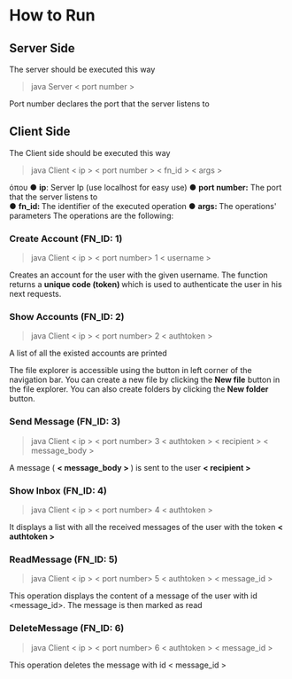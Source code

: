 # How to Run

## Server Side
The server should be executed this way
> java Server < port number >
>
Port number declares the port that the server listens to

## Client Side
The Client side should be executed this way
>java Client < ip > < port number > < fn_id > < args >

όπου
● <b>ip</b>: Server Ip (use localhost for easy use)
● <b>port number:</b> The port that the server listens to  
● <b> fn_id: </b> The identifier of the executed operation
● <b> args: </b>  The operations' parameters
The operations are the following:


### Create Account (FN_ID: 1)

> java Client < ip > < port number> 1 < username >

Creates an account for the user with the given username.
The function returns a <b>unique code (token)  </b> which is used to
authenticate the user in his next requests.

### Show Accounts (FN_ID: 2)
> java Client < ip > < port number> 2 < authtoken >

A list of all the existed accounts are printed

The file explorer is accessible using the button in left corner of the navigation bar. You can create a new file by clicking the **New file** button in the file explorer. You can also create folders by clicking the **New folder** button.

### Send Message (FN_ID: 3)
> java Client < ip > < port number> 3 < authtoken > < recipient > < message_body >

A message ( <b> < message_body > </b> ) is sent to the user <b> < recipient > </b>


###  Show Inbox (FN_ID: 4)
> java Client < ip > < port number> 4 < authtoken >

It displays a list with all the received messages of the user with the token <b>< authtoken > </b>



### ReadMessage (FN_ID: 5)
> java Client < ip > < port number> 5 < authtoken > < message_id >

This operation displays the content of a message of the user with id
<message_id>. The message is then marked as read


### DeleteMessage (FN_ID: 6)
> java Client < ip > < port number> 6 < authtoken > < message_id >

This operation deletes the message with id < message_id >

